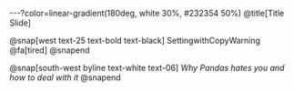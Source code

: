 ---?color=linear-gradient(180deg, white 30%, #232354 50%)
@title[Title Slide]

@snap[west text-25 text-bold text-black]
SettingwithCopyWarning @fa[tired]
@snapend

@snap[south-west byline text-white text-06]
*Why Pandas hates you and how to deal with it*
@snapend


